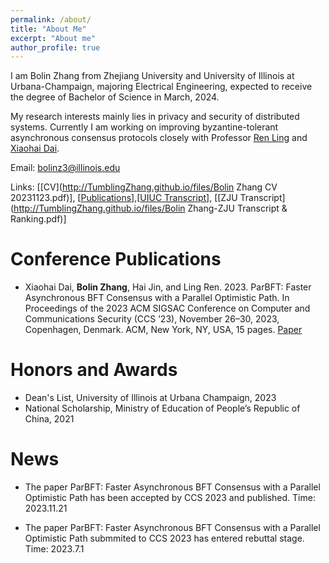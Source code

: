 ```yaml
---
permalink: /about/
title: "About Me"
excerpt: "About me"
author_profile: true
---
```


I am Bolin Zhang from Zhejiang University and University of Illinois at Urbana-Champaign, majoring Electrical Engineering, expected to receive the degree of Bachelor of Science in March, 2024. 

My research interests mainly lies in privacy and security of distributed systems. Currently I am working on improving byzantine-tolerant asynchronous consensus protocols closely with Professor [Ren Ling](https://cs.illinois.edu/about/people/faculty/renling) and [Xiaohai Dai](https://scholar.google.com/citations?user=FU4tiesAAAAJ&hl=en&oi=ao).

Email: bolinz3@illinois.edu

Links: \[[CV](http://TumblingZhang.github.io/files/Bolin Zhang CV 20231123.pdf)\], \[[Publications](https://tumblingzhang.github.io/pubs/)\],\[[UIUC Transcript](http://TumblingZhang.github.io/files/Transcript.pdf)\], \[[ZJU Transcript](http://TumblingZhang.github.io/files/Bolin Zhang-ZJU Transcript & Ranking.pdf)\]

Conference Publications
======
* Xiaohai Dai, **Bolin Zhang**, Hai Jin, and Ling Ren. 2023. ParBFT: Faster Asynchronous BFT Consensus with a Parallel Optimistic Path. In Proceedings of the 2023 ACM SIGSAC Conference on Computer and Communications Security (CCS ’23), November 26–30, 2023, Copenhagen, Denmark. ACM, New York, NY, USA, 15 pages. [Paper](https://doi.org/10.1145/3576915.3623101)

Honors and Awards
======
* Dean's List, University of Illinois at Urbana Champaign, 2023
* National Scholarship, Ministry of Education of People’s Republic of China, 2021

News
======
* The paper ParBFT: Faster Asynchronous BFT Consensus with a Parallel Optimistic Path has been accepted by CCS 2023 and published. Time: 2023.11.21

* The paper ParBFT: Faster Asynchronous BFT Consensus with a Parallel Optimistic Path submmited to CCS 2023 has entered rebuttal stage. Time: 2023.7.1





